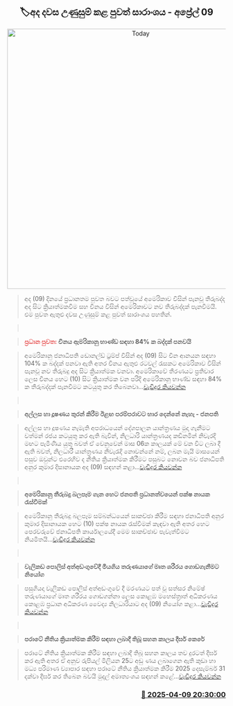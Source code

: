 <p align='center'><b><h2 align='center' title='Today's Hot News Summary - April 09'>🏷අද දවස උණුසුම් කළ පුවත් සාරාංශය - අප්‍රේල් 09</h2></b></p>
<p align='center'><img src='https://helakuru.sgp1.cdn.digitaloceanspaces.com/esana/images/lib/News-summery-2.jpg' width='600' alt='Today's Hot News Summary - April 09'></p>

> අද (09) දින​යේ ප්‍රධානතම පුවත බවට පත්වූයේ අමෙරිකාව විසින් පැනවූ තීරුබද්ද අද සිට ක්‍රියාත්මකවීම සහ චීනය විසින් අමෙරිකාවට නව තීරුබද්දක් පැනවීමයි. එම පුවත ඇතුළු දවස උණුසුම් කළ පුවත් සාරාංශය පහතින්.

>  

> <span style='color:#e64d4d'><strong>ප්‍රධාන පුවත:</strong></span><strong> චීනය ඇමරිකානු භාණ්ඩ සඳහා 84% ක බද්දක් පනවයි</strong>

> අමෙරිකානු ජනාධිපති ඩොනල්ඩ් ට්‍රම්ප් විසින් අද (09) සිට චීන ආනයන සඳහා 104% ක බද්දක් පනවා ඇති අතර චීනය ඇතුළු රටවල් රැසකට අමෙරිකාව විසින් පැනවූ නව තීරුබදු අද සිට ක්‍රියාත්මක වනවා. අමෙරිකාවේ තීරණයට ප්‍රතිචාර ලෙස චීනය හෙට (10) සිට ක්‍රියාත්මක වන පරිදි අමෙරිකානු භාණ්ඩ සඳහා 84% ක තීරුබද්දක් පැනවීමට කටයුතු කර තිබෙනවා...<a href='https://www.helakuru.lk/esana/p/109135/sin'>වැඩිදුර කියවන්න</a>

>  

> <strong>අල්ලස හා දූෂණය තුරන් කිරීම ඊළඟ පරම්පරාවට භාර දෙන්නේ නැහැ - ජනපති</strong>

> අල්ලස හා දූෂණය නැමැති අපරාධයෙන් දේශපාලන යාන්ත්‍රණය මුදා ගැනීමට වත්මන් රජය කටයුතු කර ඇති බැවින්, නිලධාරි යාන්ත්‍රණයද කඩිනමින් නිවැරදි මඟට පැමිණිය යුතු බවත් ඒ වෙනුවෙන් මාස 06ක කාලයක් මේ වන විට ලබා දී ඇති බවත්, නිලධාරී යාන්ත්‍රණය නිවැරැදි නොවන්නේ නම්, ලබන මැයි මාසයෙන් පසුව ඔවුන්ට එරෙහිව ද නීතිය ක්‍රියාත්මක කිරීමට පසුබට නොවන බව ජනාධිපති අනුර කුමාර දිසානායක අද (09) සඳහන් කළා...<a href='https://www.helakuru.lk/esana/p/109130/sin'>වැඩිදුර කියවන්න</a>

>  

> <strong>අමෙරිකානු තීරුබදු බලපෑම ගැන හෙට ජනපති ප්‍රධානත්වයෙන් පක්ෂ නායක රැස්වීමක්</strong>

> අමෙරිකානු තීරුබදු බලපෑම සම්බන්ධයෙන් සාකච්ඡා කිරීම සඳහා ජනාධිපති අනුර කුමාර දිසානායක හෙට (10) පක්ෂ නායක රැස්වීමක් කැඳවා ඇති අතර හෙට පෙරවරුවේ ජනාධිපති කාර්යාලයේදී මෙම සාකච්ඡාව පැවැත්වීමට නියමිතයි...<a href='https://www.helakuru.lk/esana/p/109131/sin'>වැඩිදුර කියවන්න</a>

>  

> <strong>වැලිකඩ පොලිස් අත්අඩංගුවේදී මියගිය තරුණයාගේ මෘත ශරීරය ගොඩගැනීම​ට නියෝග</strong>

> පසුගියදා වැලිකඩ පොලිස් අත්අඩංගුවේ දී මරණයට පත් වූ සත්සර නිමේෂ් තරුණයාගේ මෘත ශරීරය ගොඩගන්නා ලෙස කොළඹ මහෙස්ත්‍රාත් අධිකරණය කොළඹ ප්‍රධාන අධිකරණ වෛද්‍ය නිලධාරියාට අද (09) නි‍යෝග කළා...<a href='https://www.helakuru.lk/esana/p/109124/sin'>වැඩිදුර කියවන්න</a>

>  

> <strong>පරාටේ නීතිය ක්‍රියාත්මක කිරීම සඳහා ලබාදී තිබූ සහන කාලය දීර්ඝ කෙරේ</strong>

> පරාටේ නීතිය ක්‍රියාත්මක කිරීම සඳහා ලබාදී තිබූ සහන කාලය තව දුරටත් දීර්ඝ කර ඇති අතර ඒ අනුව රුපියල් මිලියන 25ට අඩු ණය ලබාගෙන ඇති කුඩා හා මධ්‍ය පරිමාණ ව්‍යාපාර සඳහා පරාටේ නීතිය ක්‍රියාත්මක කිරීම 2025 දෙසැම්බර් 31 දක්වා දීර්ඝ කර තිබෙන බවයි මුදල් අමාත්‍යංශය සඳහන් කළේ...<a href='https://www.helakuru.lk/esana/p/109116/sin'>වැඩිදුර කියවන්න</a>



<h3 align='right'><a href='https://www.helakuru.lk/esana/p/109136/'>📅 2025-04-09 20:30:00</a></h3>
